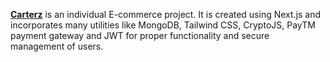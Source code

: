 [**Carterz**](https://carterz.vercel.app) is an individual E-commerce project. It is created using Next.js and incorporates many utilities like MongoDB, Tailwind CSS, CryptoJS, PayTM payment gateway and JWT for proper functionality and secure management of users.
